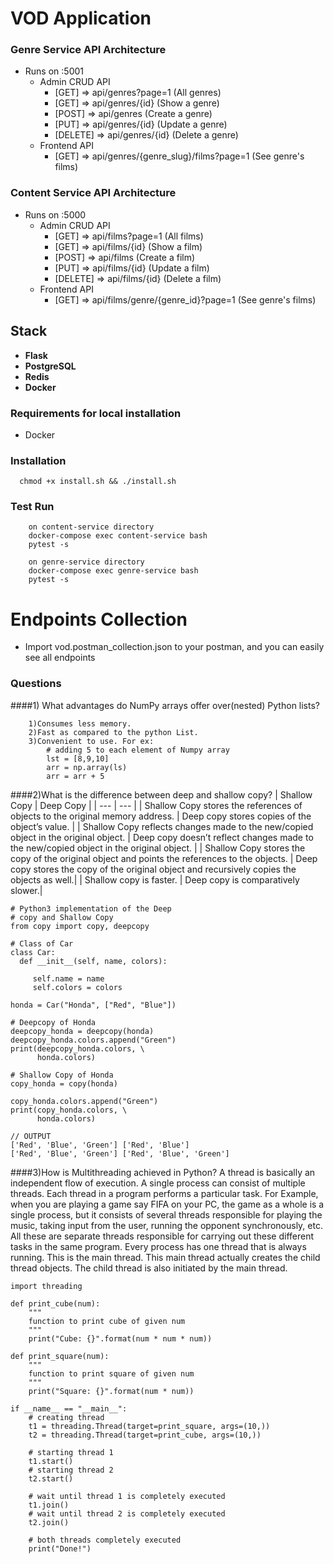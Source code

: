 # VOD Application

### Genre Service API Architecture
- Runs on :5001
  - Admin CRUD API
    - [GET] => api/genres?page=1 (All genres)
    - [GET] => api/genres/{id} (Show a genre)
    - [POST] => api/genres (Create a genre)
    - [PUT] => api/genres/{id} (Update a genre)
    - [DELETE] => api/genres/{id} (Delete a genre)
  - Frontend API
    - [GET] => api/genres/{genre_slug}/films?page=1 (See genre's films)

### Content Service API Architecture
- Runs on :5000
    - Admin CRUD API
        - [GET] => api/films?page=1 (All films)
        - [GET] => api/films/{id} (Show a film)
        - [POST] => api/films (Create a film)
        - [PUT] => api/films/{id} (Update a film)
        - [DELETE] => api/films/{id} (Delete a film)
    - Frontend API
        - [GET] => api/films/genre/{genre_id}?page=1 (See genre's films)

## Stack
* **Flask**
* **PostgreSQL**
* **Redis**
* **Docker**

### Requirements for local installation

- Docker

### Installation
```
  chmod +x install.sh && ./install.sh
```

### Test Run
```
    on content-service directory
    docker-compose exec content-service bash
    pytest -s
    
    on genre-service directory
    docker-compose exec genre-service bash
    pytest -s
```

# Endpoints Collection
- Import vod.postman_collection.json to your postman, and you can easily see all endpoints 

### Questions
####1) What advantages do NumPy arrays offer over(nested) Python lists?
```
    1)Consumes less memory.
    2)Fast as compared to the python List.
    3)Convenient to use. For ex:
        # adding 5 to each element of Numpy array
        lst = [8,9,10]
        arr = np.array(ls)
        arr = arr + 5
```
####2)What is the difference between deep and shallow copy?
| Shallow Copy | Deep Copy |
| --- | --- |
| Shallow Copy stores the references of objects to the original memory address. | Deep copy stores copies of the object’s value. |
| Shallow Copy reflects changes made to the new/copied object in the original object. | Deep copy doesn’t reflect changes made to the new/copied object in the original object. |
| Shallow Copy stores the copy of the original object and points the references to the objects. | Deep copy stores the copy of the original object and recursively copies the objects as well.|
| Shallow copy is faster. | Deep copy is comparatively slower.|

```
# Python3 implementation of the Deep
# copy and Shallow Copy
from copy import copy, deepcopy
 
# Class of Car
class Car:
  def __init__(self, name, colors):
     
     self.name = name
     self.colors = colors
     
honda = Car("Honda", ["Red", "Blue"])
 
# Deepcopy of Honda
deepcopy_honda = deepcopy(honda)
deepcopy_honda.colors.append("Green")
print(deepcopy_honda.colors, \
      honda.colors)
 
# Shallow Copy of Honda
copy_honda = copy(honda)
 
copy_honda.colors.append("Green")
print(copy_honda.colors, \
      honda.colors)

// OUTPUT      
['Red', 'Blue', 'Green'] ['Red', 'Blue']
['Red', 'Blue', 'Green'] ['Red', 'Blue', 'Green']      
```
####3)How is Multithreading achieved in Python?
A thread is basically an independent flow of execution. A single process can consist of multiple threads.
Each thread in a program performs a particular task. For Example, when you are playing a game say FIFA on your PC,
the game as a whole is a single process, but it consists of several threads responsible for playing the music, taking
input from the user, running the opponent synchronously, etc. All these are separate threads responsible
for carrying out these different tasks in the same program.
Every process has one thread that is always running. This is the main thread. 
This main thread actually creates the child thread objects. 
The child thread is also initiated by the main thread.

```
import threading
  
def print_cube(num):
    """
    function to print cube of given num
    """
    print("Cube: {}".format(num * num * num))
  
def print_square(num):
    """
    function to print square of given num
    """
    print("Square: {}".format(num * num))
  
if __name__ == "__main__":
    # creating thread
    t1 = threading.Thread(target=print_square, args=(10,))
    t2 = threading.Thread(target=print_cube, args=(10,))
  
    # starting thread 1
    t1.start()
    # starting thread 2
    t2.start()
  
    # wait until thread 1 is completely executed
    t1.join()
    # wait until thread 2 is completely executed
    t2.join()
  
    # both threads completely executed
    print("Done!")
```

